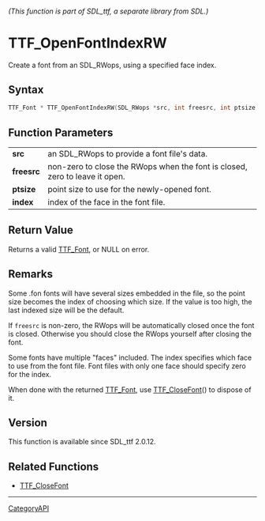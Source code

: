 ###### (This function is part of SDL_ttf, a separate library from SDL.)
# TTF_OpenFontIndexRW

Create a font from an SDL_RWops, using a specified face index.

## Syntax

```c
TTF_Font * TTF_OpenFontIndexRW(SDL_RWops *src, int freesrc, int ptsize, long index);

```

## Function Parameters

|                 |                                                                             |
| --------------- | --------------------------------------------------------------------------- |
| **src**         | an SDL_RWops to provide a font file's data.                                 |
| **freesrc**     | non-zero to close the RWops when the font is closed, zero to leave it open. |
| **ptsize**      | point size to use for the newly-opened font.                                |
| **index**       | index of the face in the font file.                                         |

## Return Value

Returns a valid [TTF_Font](TTF_Font), or NULL on error.

## Remarks

Some .fon fonts will have several sizes embedded in the file, so the point
size becomes the index of choosing which size. If the value is too high,
the last indexed size will be the default.

If `freesrc` is non-zero, the RWops will be automatically closed once the
font is closed. Otherwise you should close the RWops yourself after closing
the font.

Some fonts have multiple "faces" included. The index specifies which face
to use from the font file. Font files with only one face should specify
zero for the index.

When done with the returned [TTF_Font](TTF_Font), use
[TTF_CloseFont](TTF_CloseFont)() to dispose of it.

## Version

This function is available since SDL_ttf 2.0.12.

## Related Functions

* [TTF_CloseFont](TTF_CloseFont)

----
[CategoryAPI](CategoryAPI)

